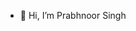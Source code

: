 - 👋 Hi, I’m Prabhnoor Singh


<!---
- 👀 I’m interested in ... 
- 🌱 I’m currently learning ... Python 
- 💞️ I’m looking to collaborate on ...
- 📫 How to reach me ...  

PrabhnoorSingh122999/PrabhnoorSingh122999 is a ✨ special ✨ repository because its `README.md` (this file) appears on your GitHub profile.
You can click the Preview link to take a look at your changes.
--->
